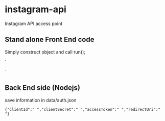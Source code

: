 # instagram-api
Instagram API access point



## Stand alone Front End code

Simply construct object and call run();

`
<script src="https://code.jquery.com/jquery-1.12.4.min.js"></script>
<script type="text/javascript" src="instagramapi/instagramapi.js"></script>
<script>
	var instaAPI = new InstaAPI({
		target: 'insta_api1',
		clientId: '',
		userId: '',
		accessToken: '',
		resolution : 'low',
		maxContentCount: 5
	});
	instaAPI.run();
		</script>
</head>
<body>
<div class="instagramFeed" id="insta_api1"></div>	
`

## Back End side (Nodejs)

save information in data/auth.json

`
{"clientId":" ","clientSecret":" ","accessToken":" ","redirectUri":" "}
`